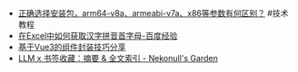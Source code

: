 - [正确选择安装包，arm64-v8a、armeabi-v7a、x86等参数有何区别？](https://mp.weixin.qq.com/s/cXjAuF1g2gLN6uaQVcYbEA) #技术教程
- [在Excel中如何获取汉字拼音首字母-百度经验](https://jingyan.baidu.com/article/0a52e3f43c3f6abf63ed7259.html)
- [基于Vue3的组件封装技巧分享](https://mp.weixin.qq.com/s/JzbPcYAMYpJvZnjAXbeaYA)
- [LLM x 书签收藏：摘要 & 全文索引 - Nekonull's Garden](https://nekonull.me/posts/llm_x_bookmark/)

